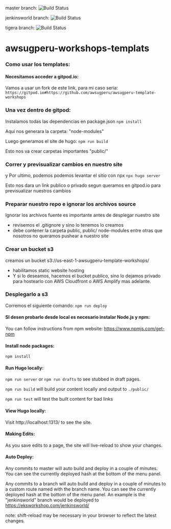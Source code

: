 master branch: ![Build Status](https://codebuild.us-east-1.amazonaws.com/badges?uuid=eyJlbmNyeXB0ZWREYXRhIjoiUmYrQzlvK2JVYWloK3N5NFh5WUZNS1duYUtVeFN2eWJLNk9VdU9NdzdDdGtobldPcHBKYjdVQ0YxV0NQLzRZeXhWbkJVTkc2Ymd2TEpJblNYb1BraXFNPSIsIml2UGFyYW1ldGVyU3BlYyI6IjRObVVDcVUyb3JJUEFYQTciLCJtYXRlcmlhbFNldFNlcmlhbCI6MX0%3D&branch=master)

jenkinsworld branch: ![Build Status](https://codebuild.us-east-1.amazonaws.com/badges?uuid=eyJlbmNyeXB0ZWREYXRhIjoiUmYrQzlvK2JVYWloK3N5NFh5WUZNS1duYUtVeFN2eWJLNk9VdU9NdzdDdGtobldPcHBKYjdVQ0YxV0NQLzRZeXhWbkJVTkc2Ymd2TEpJblNYb1BraXFNPSIsIml2UGFyYW1ldGVyU3BlYyI6IjRObVVDcVUyb3JJUEFYQTciLCJtYXRlcmlhbFNldFNlcmlhbCI6MX0%3D&branch=jenkinsworld)

tigera branch: ![Build Status](https://codebuild.us-east-1.amazonaws.com/badges?uuid=eyJlbmNyeXB0ZWREYXRhIjoiUmYrQzlvK2JVYWloK3N5NFh5WUZNS1duYUtVeFN2eWJLNk9VdU9NdzdDdGtobldPcHBKYjdVQ0YxV0NQLzRZeXhWbkJVTkc2Ymd2TEpJblNYb1BraXFNPSIsIml2UGFyYW1ldGVyU3BlYyI6IjRObVVDcVUyb3JJUEFYQTciLCJtYXRlcmlhbFNldFNlcmlhbCI6MX0%3D&branch=tigera)

# awsugperu-workshops-templats

### Como usar los templates:

#### Necesitamos acceder a gitpod.io:

Vamos a usar un fork de este link, para mi caso seria:
`https://gitpod.io#https://github.com/awsugperu/awsugperu-template-workshops`


### Una vez dentro de gitpod:

Instalamos todas las dependencias en package.json
`npm install`

Aqui nos generara la carpeta:
"node-modules"

Luego generamos el site de hugo:
`npm run build` 

Esto nos va crear  carpetas importantes
"public/"


### Correr y previsualizar cambios en nuestro site
y Por ultimo, podemos podemos levantar el sitio con npx
`npx hugo server`

Esto nos dara un link publico o privado segun queramos en gitpod.io para previsualizar nuestros cambios

### Preparar nuestro repo e ignorar los archivos source

Ignorar los archivos fuente es importante antes de desplegar nuestro site
- revisemos el .gitignore y sino lo tenemos lo creamos
- debe contener la carpeta public, public/ node-modules entre otras que nosotros no queramos pushear a nuestro site

### Crear un bucket s3
creamos un bucket s3://us-east-1-awsugperu-template-workshops/

- habilitamos static website hosting
- Y si lo deseamos, hacemos el bucket publico, sino lo dejamos privado para hostearlo con AWS Cloudfront o AWS Amplify mas adelante.

### Desplegarlo a s3

Corremos el siguiente comando:
`npm run deploy`


#### SI desen probarlo desde local es necesario instalar  Node.js y  npm:
You can follow instructions from npm website: https://www.npmjs.com/get-npm

#### Install node packages:
`npm install`

#### Run Hugo locally:
`npm run server`
or
`npm run drafts` to see stubbed in draft pages.

`npm run build` will build your content locally and output to `./public/`

`npm run test` will test the built content for bad links

#### View Hugo locally:
Visit http://localhost:1313/ to see the site.

#### Making Edits:
As you save edits to a page, the site will live-reload to show your changes.

#### Auto Deploy:
Any commits to master will auto build and deploy in a couple of minutes. You can see the currently
deployed hash at the bottom of the menu panel.

Any commits to a branch will auto build and deploy in a couple of minutes to a custom route named with the branch name. You can see the currently
deployed hash at the bottom of the menu panel.
An example is the "jenkinsworld" branch would be deployed to https://eksworkshop.com/jenkinsworld/

note: shift-reload may be necessary in your browser to reflect the latest changes.

